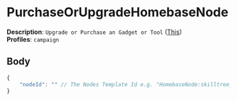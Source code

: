# PurchaseOrUpgradeHomebaseNode

**Description**: `Upgrade or Purchase an Gadget or Tool` ([This](https://cdn.discordapp.com/attachments/842511284469366824/922588691145326632/unknown.png)) \
**Profiles**: `campaign`

## Body

```js
{
    "nodeId": "" // The Nodes Template Id e.g. "HomebaseNode:skilltree_airstrike" (Air Strike Gadget)
}
```
